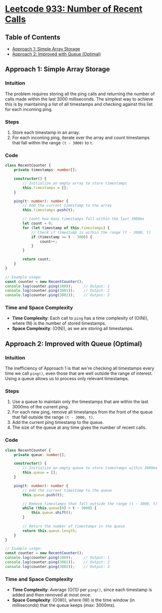 # [Leetcode 933: Number of Recent Calls](https://leetcode.com/problems/number-of-recent-calls/)

## Table of Contents
- [Approach 1: Simple Array Storage](#approach-1-simple-array-storage)
- [Approach 2: Improved with Queue (Optimal)](#approach-2-improved-with-queue-optimal)

## Approach 1: Simple Array Storage

### Intuition
The problem requires storing all the ping calls and returning the number of calls made within the last 3000 milliseconds. The simplest way to achieve this is by maintaining a list of all timestamps and checking against this list for each incoming ping.

### Steps
1. Store each timestamp in an array.
2. For each incoming ping, iterate over the array and count timestamps that fall within the range `(t - 3000)` to `t`.

### Code
```typescript
class RecentCounter {
    private timestamps: number[];

    constructor() {
        // Initialize an empty array to store timestamps
        this.timestamps = [];
    }

    ping(t: number): number {
        // Add the current timestamp to the array
        this.timestamps.push(t);

        // Count how many timestamps fall within the last 3000ms
        let count = 0;
        for (let timestamp of this.timestamps) {
            // Check if timestamp is within the range (t - 3000, t)
            if (timestamp >= t - 3000) {
                count++;
            }
        }

        return count;
    }
}

// Example usage:
const counter = new RecentCounter();
console.log(counter.ping(100));     // Output: 1
console.log(counter.ping(3001));    // Output: 2
console.log(counter.ping(3002));    // Output: 3
```

### Time and Space Complexity
- **Time Complexity**: Each call to `ping` has a time complexity of \(O(N)\), where \(N\) is the number of stored timestamps.
- **Space Complexity**: \(O(N)\), as we are storing all timestamps.

## Approach 2: Improved with Queue (Optimal)

### Intuition
The inefficiency of Approach 1 is that we're checking all timestamps every time we call `ping()`, even those that are well outside the range of interest. Using a queue allows us to process only relevant timestamps.

### Steps
1. Use a queue to maintain only the timestamps that are within the last 3000ms of the current ping.
2. For each new ping, remove all timestamps from the front of the queue that fall outside the range `(t - 3000, t)`.
3. Add the current ping timestamp to the queue.
4. The size of the queue at any time gives the number of recent calls.

### Code
```typescript
class RecentCounter {
    private queue: number[];

    constructor() {
        // Initialize an empty queue to store timestamps within 3000ms
        this.queue = [];
    }

    ping(t: number): number {
        // Add the current timestamp to the queue
        this.queue.push(t);

        // Remove timestamps that fall outside the range (t - 3000, t)
        while (this.queue[0] < t - 3000) {
            this.queue.shift();
        }
        
        // Return the number of timestamps in the queue
        return this.queue.length;
    }
}

// Example usage:
const counter = new RecentCounter();
console.log(counter.ping(100));     // Output: 1
console.log(counter.ping(3001));    // Output: 2
console.log(counter.ping(3002));    // Output: 3
```

### Time and Space Complexity
- **Time Complexity**: Average \(O(1)\) per `ping()`, since each timestamp is added and then removed at most once.
- **Space Complexity**: \(O(W)\), where \(W\) is the time window (in milliseconds) that the queue keeps (max: 3000ms).

